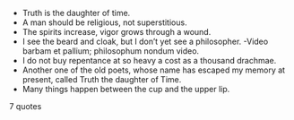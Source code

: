  - Truth is the daughter of time.
 - A man should be religious, not superstitious.
 - The spirits increase, vigor grows through a wound.
 - I see the beard and cloak, but I don’t yet see a philosopher. -Video barbam et pallium; philosophum nondum video.
 - I do not buy repentance at so heavy a cost as a thousand drachmae.
 - Another one of the old poets, whose name has escaped my memory at present, called Truth the daughter of Time.
 - Many things happen between the cup and the upper lip.

7 quotes